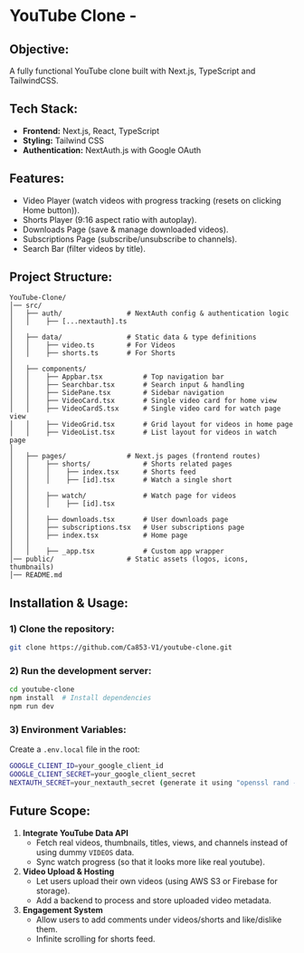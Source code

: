 # YouTube Clone -

## Objective:
A fully functional YouTube clone built with Next.js, TypeScript and TailwindCSS.

## Tech Stack:
- **Frontend:** Next.js, React, TypeScript
- **Styling:** Tailwind CSS
- **Authentication:** NextAuth.js with Google OAuth

## Features:
- Video Player (watch videos with progress tracking (resets on clicking Home button)).
- Shorts Player (9:16 aspect ratio with autoplay).
- Downloads Page (save & manage downloaded videos).
- Subscriptions Page (subscribe/unsubscribe to channels).
- Search Bar (filter videos by title).

## Project Structure:
```
YouTube-Clone/
│── src/
│   ├── auth/                # NextAuth config & authentication logic
│   │    ├── [...nextauth].ts
│
│   ├── data/                # Static data & type definitions
│   │    ├── video.ts        # For Videos
│   │    ├── shorts.ts       # For Shorts
│
│   ├── components/
│   │    ├── Appbar.tsx          # Top navigation bar
│   │    ├── Searchbar.tsx       # Search input & handling
│   │    ├── SidePane.tsx        # Sidebar navigation
│   │    ├── VideoCard.tsx       # Single video card for home view
│   │    ├── VideoCardS.tsx      # Single video card for watch page view
│   │    ├── VideoGrid.tsx       # Grid layout for videos in home page
│   │    ├── VideoList.tsx       # List layout for videos in watch page
│
│   ├── pages/               # Next.js pages (frontend routes)
│   │    ├── shorts/             # Shorts related pages
│   │    │    ├── index.tsx      # Shorts feed
│   │    │    ├── [id].tsx       # Watch a single short
│   │
│   │    ├── watch/              # Watch page for videos
│   │    │    ├── [id].tsx
│   │
│   │    ├── downloads.tsx       # User downloads page
│   │    ├── subscriptions.tsx   # User subscriptions page
│   │    ├── index.tsx           # Home page
│   │
│   │    ├── _app.tsx            # Custom app wrapper
│── public/                  # Static assets (logos, icons, thumbnails)
│── README.md
```

## Installation & Usage:
### 1) Clone the repository:
```sh
git clone https://github.com/Ca853-V1/youtube-clone.git
```

### 2) Run the development server:
```sh
cd youtube-clone
npm install  # Install dependencies
npm run dev
```

### 3) Environment Variables:
Create a `.env.local` file in the root:
```sh
GOOGLE_CLIENT_ID=your_google_client_id
GOOGLE_CLIENT_SECRET=your_google_client_secret
NEXTAUTH_SECRET=your_nextauth_secret (generate it using "openssl rand -base64 32")
```

## Future Scope:
1. **Integrate YouTube Data API**
   * Fetch real videos, thumbnails, titles, views, and channels instead of using dummy `VIDEOS` data.
   * Sync watch progress (so that it looks more like real youtube).
2. **Video Upload & Hosting**
   * Let users upload their own videos (using AWS S3 or Firebase for storage).
   * Add a backend to process and store uploaded video metadata.
3. **Engagement System**
   * Allow users to add comments under videos/shorts and like/dislike them.
   * Infinite scrolling for shorts feed.
